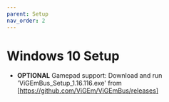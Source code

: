 ```yaml
---
parent: Setup
nav_order: 2
---
```

# Windows 10 Setup
- **OPTIONAL** Gamepad support: Download and run 'ViGEmBus_Setup_1.16.116.exe' from [https://github.com/ViGEm/ViGEmBus/releases]